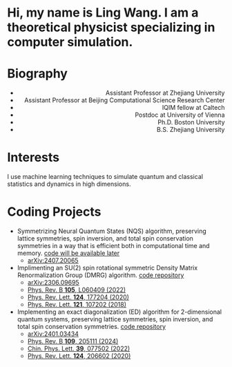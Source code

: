 # Hi, my name is Ling Wang. I am a theoretical physicist specializing in computer simulation.

# Biography
- <div style="text-align: right"> Assistant Professor at Zhejiang University </div>
- <div style="text-align: right"> Assistant Professor at Beijing Computational Science Research Center </div>
- <div style="text-align: right"> IQIM fellow at Caltech </div>
- <div style="text-align: right"> Postdoc at University of Vienna </div>
- <div style="text-align: right"> Ph.D. Boston University </div>
- <div style="text-align: right"> B.S. Zhejiang University </div>

# Interests
I use machine learning techniques to simulate quantum and classical statistics and dynamics in high dimensions. 

# Coding Projects
- Symmetrizing Neural Quantum States (NQS) algorithm, preserving lattice symmetries, spin inversion, and total spin conservation symmetries
  in a way that is efficient both in computational time and memory. [code will be available later]()
  - [arXiv:2407.20065](https://arxiv.org/abs/2407.20065)
- Implimenting an SU(2) spin rotational symmetric Density Matrix Renormalization Group (DMRG) algorithm. [code repository](https://github.com/lingwangqs/SU2DMRG)
  - [arXiv:2306.09695](https://arxiv.org/abs/2306.09695)
  - [Phys. Rev. B **105**, L060409 (2022)](https://journals.aps.org/prb/abstract/10.1103/PhysRevB.105.L060409)
  - [Phys. Rev. Lett. **124**, 177204 (2020)](https://journals.aps.org/prl/abstract/10.1103/PhysRevLett.124.177204)
  - [Phys. Rev. Lett. **121**, 107202 (2018)](https://doi.org/10.1103/PhysRevLett.121.107202)
- Implementing an exact diagonalization (ED) algorithm for 2-dimensional quantum systems, preserving lattice symmetries, spin inversion, and total spin conservation symmetries. [code repository](https://github.com/lingwangqs/SymmetricED)
  - [arXiv:2401.03434](https://arxiv.org/abs/2401.03434)
  - [Phys. Rev. B **109**, 205111 (2024)](https://journals.aps.org/prb/abstract/10.1103/PhysRevB.109.205111)
  - [Chin. Phys. Lett. **39**, 077502 (2022)](https://iopscience.iop.org/article/10.1088/0256-307X/39/7/077502/meta)
  - [Phys. Rev. Lett. **124**, 206602 (2020)](https://journals.aps.org/prl/abstract/10.1103/PhysRevLett.124.206602)
